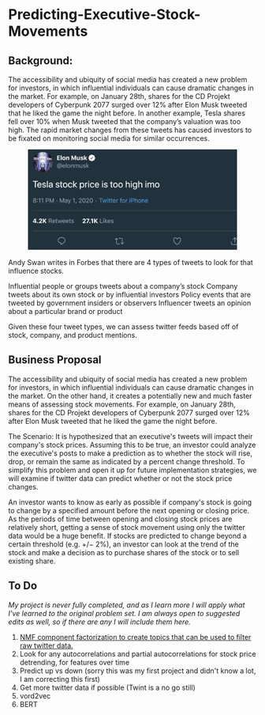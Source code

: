 # Predicting-Executive-Stock-Movements


## Background:
The accessibility and ubiquity of social media has created a new problem for investors, in which influential individuals can cause dramatic changes in the market. For example, on January 28th, shares for the CD Projekt developers of Cyberpunk 2077 surged over 12% after Elon Musk tweeted that he liked the game the night before. In another example, Tesla shares fell over 10% when Musk tweeted that the company’s valuation was too high. The rapid market changes from these tweets has caused investors to be fixated on monitoring social media for similar occurrences. 
<figure>
<img src = "https://github.com/Pooret/Predicting-Executive-Stock-Movements/blob/main/figures/report/Fig1.png">
</figure>
Andy Swan writes in Forbes that there are 4 types of tweets to look for that influence stocks.

Influential people or groups tweets about a company’s stock
Company tweets about its own stock or by influential investors
Policy events that are tweeted by government insiders or observers
Influencer tweets an opinion about a particular brand or product

Given these four tweet types, we can assess twitter feeds based off of stock, company, and product mentions. 

## Business Proposal
The accessibility and ubiquity of social media has created a new problem for investors, in which influential individuals can cause dramatic changes in the market. On the other hand, it creates a potentially new and much faster means of assessing stock movements. For example, on January 28th, shares for the CD Projekt developers of Cyberpunk 2077 surged over 12% after Elon Musk tweeted that he liked the game the night before.

The Scenario:
It is hypothesized that an executive's tweets will impact their company's stock prices. Assuming this to be true, an investor could analyze the executive's posts to make a prediction as to whether the stock will rise, drop, or remain the same as indicated by a percent change threshold. To simplify this problem and open it up for future implementation strategies, we will examine if twitter data can predict whether or not the stock price changes.

An investor wants to know as early as possible if company's stock is going to change by a specified amount before the next opening or closing price. As the periods of time between opening and closing stock prices are relatively short, getting a sense of stock movement using only the twitter data would be a huge benefit. If stocks are predicted to change beyond a certain threshold (e.g. +/− 2%), an investor can look at the trend of the stock and make a decision as to purchase shares of the stock or to sell existing share.


## To Do
*My project is never fully completed, and as I learn more I will apply what I've learned to the original problem set. I am always open to suggested edits as well, so if there are any I will include them here.*  

1. [NMF component factorization to create topics that can be used to filter raw twitter data.](https://campus.datacamp.com/courses/unsupervised-learning-in-python/discovering-interpretable-features?ex=6)
2. Look for any autocorrelations and partial autocorrelations for stock price detrending, for features over time
3. Predict up vs down (sorry this was my first project and didn't know a lot, I am correcting this first)
4. Get more twitter data if possible (Twint is a no go still)
5. vord2vec
6. BERT 

